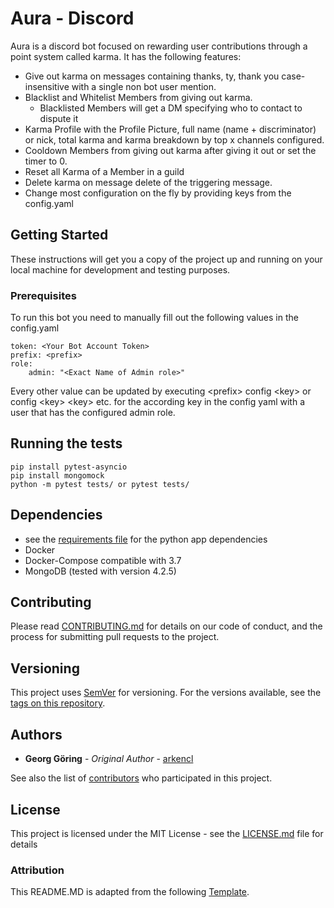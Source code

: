 #  Aura - Discord

Aura is a discord bot focused on rewarding user contributions through
a point system called karma. It has the following features:

* Give out karma on messages containing thanks, ty, thank you case-insensitive
with a single non bot user mention.
* Blacklist and Whitelist Members from giving out karma.
    * Blacklisted Members will get a DM specifying who to contact to dispute it
* Karma Profile with the Profile Picture, full name (name + discriminator) or nick,
total karma and karma breakdown by top x channels configured.
* Cooldown Members from giving out karma after giving it out or set the timer to 0.
* Reset all Karma of a Member in a guild
* Delete karma on message delete of the triggering message.
* Change most configuration on the fly by providing keys from the config.yaml

## Getting Started

These instructions will get you a copy of the project up and running on your local machine for development and testing purposes.

### Prerequisites

To run this bot you need to manually fill out the following values in the config.yaml

```
token: <Your Bot Account Token>
prefix: <prefix>
role:
    admin: "<Exact Name of Admin role>"
```

Every other value can be updated by executing \<prefix>
config \<key> or config \<key> \<key> etc. for the
according key in the config yaml with a user that has the configured admin role.

## Running the tests

```
pip install pytest-asyncio
pip install mongomock
python -m pytest tests/ or pytest tests/
```

## Dependencies

* see the [requirements file](requirements.txt) for the python app dependencies
* Docker
* Docker-Compose compatible with 3.7
* MongoDB (tested with version 4.2.5)


## Contributing

Please read [CONTRIBUTING.md](https://gist.github.com/PurpleBooth/b24679402957c63ec426) for details on our code of conduct, and the process for submitting pull requests to the project.

## Versioning

This project uses [SemVer](http://semver.org/) for versioning. For the versions available, see the [tags on this repository](https://github.com/arkencl/aura/tags/). 

## Authors

* **Georg Göring** - *Original Author* - [arkencl](https://github.com/arkencl)

See also the list of [contributors](https://github.com/arkencl/aura/graphs/contributors) who participated in this project.

## License

This project is licensed under the MIT License - see the [LICENSE.md](LICENSE.md) file for details

### Attribution

This README.MD is adapted from the following [Template][template].

[template]: https://gist.github.com/PurpleBooth/109311bb0361f32d87a2